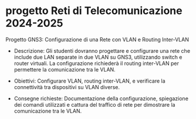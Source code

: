 # progetto Reti di Telecomunicazione 2024-2025

Progetto GNS3: Configurazione di una Rete con VLAN e Routing Inter-VLAN

- Descrizione: Gli studenti dovranno progettare e configurare una rete che include due LAN separate in due VLAN su GNS3, utilizzando switch e router virtuali. La configurazione richiederà il routing inter-VLAN per permettere la comunicazione tra le VLAN.

- Obiettivi: Configurare VLAN, routing inter-VLAN, e verificare la connettività tra dispositivi su VLAN diverse.

- Consegne richieste: Documentazione della configurazione, spiegazione dei comandi utilizzati e cattura del traffico di rete per dimostrare la comunicazione tra le VLAN.